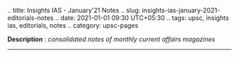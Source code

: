 .. title: Insights IAS - January'21  Notes
.. slug: insights-ias-january-2021-editorials-notes
.. date: 2021-01-01 09:30 UTC+05:30
.. tags: upsc, insights ias, editorials, notes
.. category: upsc-pages

**Description** : *consolidated notes of monthly current affairs magazines*

***
<!-- TEASER_END -->